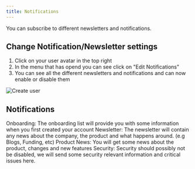 ```yaml
---
title: Notifications
---
```


You can subscribe to different newsletters and notifications.

## Change Notification/Newsletter settings

1. Click on your user avatar in the top right
2. In the menu that has opend you can see click on "Edit Notifications"
3. You can see all the different newsletters and notifications and can now enable or disable them


![Create user](/img/manuals/portal/customer_portal_notifications.png)

## Notifications

Onboarding: The onboarding list will provide you with some information when you first created your account
Newsletter: The newsletter will contain any news about the company, the product and what happens around. (e.g Blogs, Funding, etc)
Product News: You will get some news about the product, changes and new features
Security: Security should possibly not be disabled, we will send some security relevant information and critical issues here.